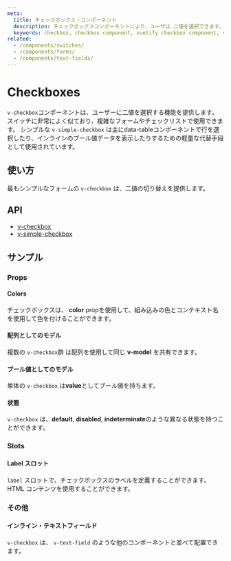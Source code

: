 ```yaml
---
meta:
  title: チェックボックス・コンポーネント
  description: チェックボックスコンポーネントにより、ユーザは 二値を選択できます。
  keywords: checkbox, checkbox component, vuetify checkbox component, vue checkbox component
related:
  - /components/switches/
  - /components/forms/
  - /components/text-fields/
---
```


# Checkboxes

`v-checkbox`コンポーネントは、ユーザーに二値を選択する機能を提供します。 スイッチに非常によく似ており、複雑なフォームやチェックリストで使用できます。 シンプルな `v-simple-checkbox` は主にdata-tableコンポーネントで行を選択したり、インラインのブール値データを表示したりするための軽量な代替手段として使用されています。 <entry-ad />

## 使い方

最もシンプルなフォームの `v-checkbox` は、二値の切り替えを提供します。

<example file="v-checkbox/usage" />

## API

- [v-checkbox](/api/v-checkbox)
- [v-simple-checkbox](/api/v-simple-checkbox)

<inline-api page="components/checkboxes" />

## サンプル

### Props

#### Colors

チェックボックスは、 **color** propを使用して、組み込みの色とコンテキスト名を使用して色を付けることができます。

<example file="v-checkbox/prop-colors" />

#### 配列としてのモデル

複数の `v-checkbox`群 は配列を使用して同じ **v-model** を共有できます。

<example file="v-checkbox/prop-model-as-array" />

#### ブール値としてのモデル

単体の `v-checkbox` は**value**としてブール値を持ちます。

<example file="v-checkbox/prop-model-as-boolean" />

#### 状態

`v-checkbox` は、**default**, **disabled**, **indeterminate**のような異なる状態を持つことができます。

<example file="v-checkbox/prop-states" />

### Slots

#### Label スロット

`label` スロットで、チェックボックスのラベルを定義することができます。HTML コンテンツを使用することができます。

<example file="v-checkbox/slot-label" />

### その他

#### インライン・テキストフィールド

`v-checkbox` は、 `v-text-field` のような他のコンポーネントと並べて配置できます。

<example file="v-checkbox/misc-inline-textfield" />

<backmatter />
